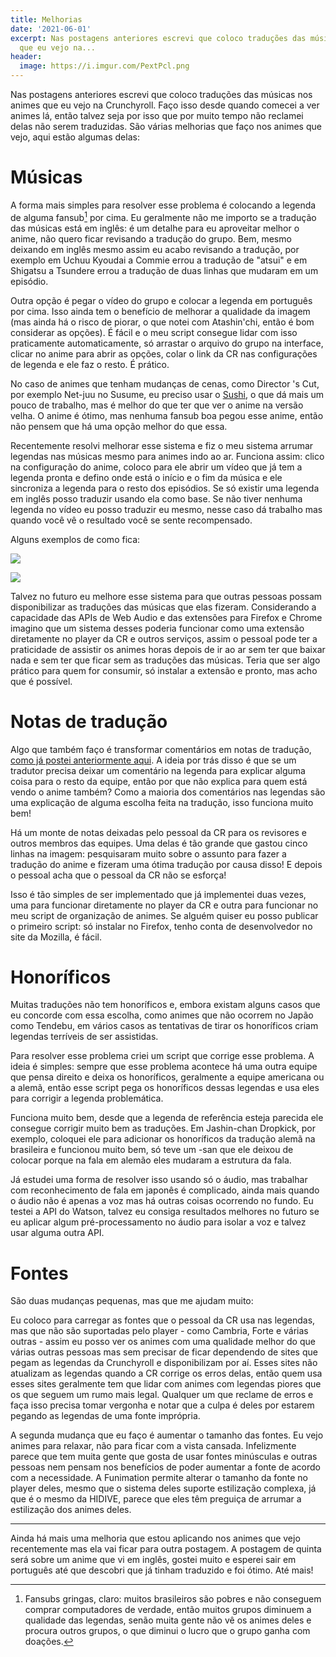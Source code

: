 ```yaml
---
title: Melhorias
date: '2021-06-01'
excerpt: Nas postagens anteriores escrevi que coloco traduções das músicas nos animes
  que eu vejo na...
header:
  image: https://i.imgur.com/PextPcl.png
---
```




Nas postagens anteriores escrevi que coloco traduções das músicas nos animes que eu vejo na Crunchyroll. Faço isso desde quando comecei a ver animes lá, então talvez seja por isso que por muito tempo não reclamei delas não serem traduzidas. São várias melhorias que faço nos animes que vejo, aqui estão algumas delas:

# Músicas

A forma mais simples para resolver esse problema é colocando a legenda de alguma fansub[^1] por cima. Eu geralmente não me importo se a tradução das músicas está em inglês: é um detalhe para eu aproveitar melhor o anime, não quero ficar revisando a tradução do grupo. Bem, mesmo deixando em inglês mesmo assim eu acabo revisando a tradução, por exemplo em Uchuu Kyoudai a Commie errou a tradução de "atsui" e em Shigatsu a Tsundere errou a tradução de duas linhas que mudaram em um episódio.

Outra opção é pegar o vídeo do grupo e colocar a legenda em português por cima. Isso ainda tem o benefício de melhorar a qualidade da imagem (mas ainda há o risco de piorar, o que notei com Atashin'chi, então é bom considerar as opções). É fácil e o meu script consegue lidar com isso praticamente automaticamente, só arrastar o arquivo do grupo na interface, clicar no anime para abrir as opções, colar o link da CR nas configurações de legenda e ele faz o resto. É prático.

No caso de animes que tenham mudanças de cenas, como Director 's Cut, por exemplo Net-juu no Susume, eu preciso usar o [Sushi](https://github.com/tp7/Sushi/), o que dá mais um pouco de trabalho, mas é melhor do que ter que ver o anime na versão velha. O anime é ótimo, mas nenhuma fansub boa pegou esse anime, então não pensem que há uma opção melhor do que essa.

Recentemente resolvi melhorar esse sistema e fiz o meu sistema arrumar legendas nas músicas mesmo para animes indo ao ar. Funciona assim: clico na configuração do anime, coloco para ele abrir um vídeo que já tem a legenda pronta e defino onde está o início e o fim da música e ele sincroniza a legenda para o resto dos episódios. Se só existir uma legenda em inglês posso traduzir usando ela como base. Se não tiver nenhuma legenda no vídeo eu posso traduzir eu mesmo, nesse caso dá trabalho mas quando você vê o resultado você se sente recompensado. 

Alguns exemplos de como fica:

![](https://i.imgur.com/1Nc8pg1.png)

![](https://i.imgur.com/4X4qJnh.png)

Talvez no futuro eu melhore esse sistema para que outras pessoas possam disponibilizar as traduções das músicas que elas fizeram. Considerando a capacidade das APIs de Web Audio e das extensões para Firefox e Chrome imagino que um sistema desses poderia funcionar como uma extensão diretamente no player da CR e outros serviços, assim o pessoal pode ter a praticidade de assistir os animes horas depois de ir ao ar sem ter que baixar nada e sem ter que ficar sem as traduções das músicas. Teria que ser algo prático para quem for consumir, só instalar a extensão e pronto, mas acho que é possível.

# Notas de tradução

Algo que também faço é transformar comentários em notas de tradução, [como já postei anteriormente aqui](https://qgustavor.tk/notas-de-traducao/). A ideia por trás disso é que se um tradutor precisa deixar um comentário na legenda para explicar alguma coisa para o resto da equipe, então por que não explica para quem está vendo o anime também? Como a maioria dos comentários nas legendas são uma explicação de alguma escolha feita na tradução, isso funciona muito bem!

Há um monte de notas deixadas pelo pessoal da CR para os revisores e outros membros das equipes. Uma delas é tão grande que gastou cinco linhas na imagem: pesquisaram muito sobre o assunto para fazer a tradução do anime e fizeram uma ótima tradução por causa disso! E depois o pessoal acha que o pessoal da CR não se esforça! 

Isso é tão simples de ser implementado que já implementei duas vezes, uma para funcionar diretamente no player da CR e outra para funcionar no meu script de organização de animes. Se alguém quiser eu posso publicar o primeiro script: só instalar no Firefox, tenho conta de desenvolvedor no site da Mozilla, é fácil.

# Honoríficos

Muitas traduções não tem honoríficos e, embora existam alguns casos que eu concorde com essa escolha, como animes que não ocorrem no Japão como Tendebu, em vários casos as tentativas de tirar os honoríficos criam legendas terríveis de ser assistidas.

Para resolver esse problema criei um script que corrige esse problema. A ideia é simples: sempre que esse problema acontece há uma outra equipe que pensa direito e deixa os honoríficos, geralmente a equipe americana ou a alemã, então esse script pega os honoríficos dessas legendas e usa eles para corrigir a legenda problemática.

Funciona muito bem, desde que a legenda de referência esteja parecida ele consegue corrigir muito bem as traduções. Em Jashin-chan Dropkick, por exemplo, coloquei ele para adicionar os honoríficos da tradução alemã na brasileira e funcionou muito bem, só teve um -san que ele deixou de colocar porque na fala em alemão eles mudaram a estrutura da fala.

Já estudei uma forma de resolver isso usando só o áudio, mas trabalhar com reconhecimento de fala em japonês é complicado, ainda mais quando o áudio não é apenas a voz mas há outras coisas ocorrendo no fundo. Eu testei a API do Watson, talvez eu consiga resultados melhores no futuro se eu aplicar algum pré-processamento no áudio para isolar a voz e talvez usar alguma outra API.

# Fontes

São duas mudanças pequenas, mas que me ajudam muito:

Eu coloco para carregar as fontes que o pessoal da CR usa nas legendas, mas que não são suportadas pelo player - como Cambria, Forte e várias outras - assim eu posso ver os animes com uma qualidade melhor do que várias outras pessoas mas sem precisar de ficar dependendo de sites que pegam as legendas da Crunchyroll e disponibilizam por aí. Esses sites não atualizam as legendas quando a CR corrige os erros delas, então quem usa esses sites geralmente tem que lidar com animes com legendas piores que os que seguem um rumo mais legal. Qualquer um que reclame de erros e faça isso precisa tomar vergonha e notar que a culpa é deles por estarem pegando as legendas de uma fonte imprópria.

A segunda mudança que eu faço é aumentar o tamanho das fontes. Eu vejo animes para relaxar, não para ficar com a vista cansada. Infelizmente parece que tem muita gente que gosta de usar fontes minúsculas e outras pessoas nem pensam nos benefícios de poder aumentar a fonte de acordo com a necessidade. A Funimation permite alterar o tamanho da fonte no player deles, mesmo que o sistema deles suporte estilização complexa, já que é o mesmo da HIDIVE, parece que eles têm preguiça de arrumar a estilização dos animes deles.

---


Ainda há mais uma melhoria que estou aplicando nos animes que vejo recentemente mas ela vai ficar para outra postagem. A postagem de quinta será sobre um anime que vi em inglês, gostei muito e esperei sair em português até que descobri que já tinham traduzido e foi ótimo. Até mais!

[^1]:  Fansubs gringas, claro: muitos brasileiros são pobres e não conseguem comprar computadores de verdade, então muitos grupos diminuem a qualidade das legendas, senão muita gente não vê os animes deles e procura outros grupos, o que diminui o lucro que o grupo ganha com doações.
